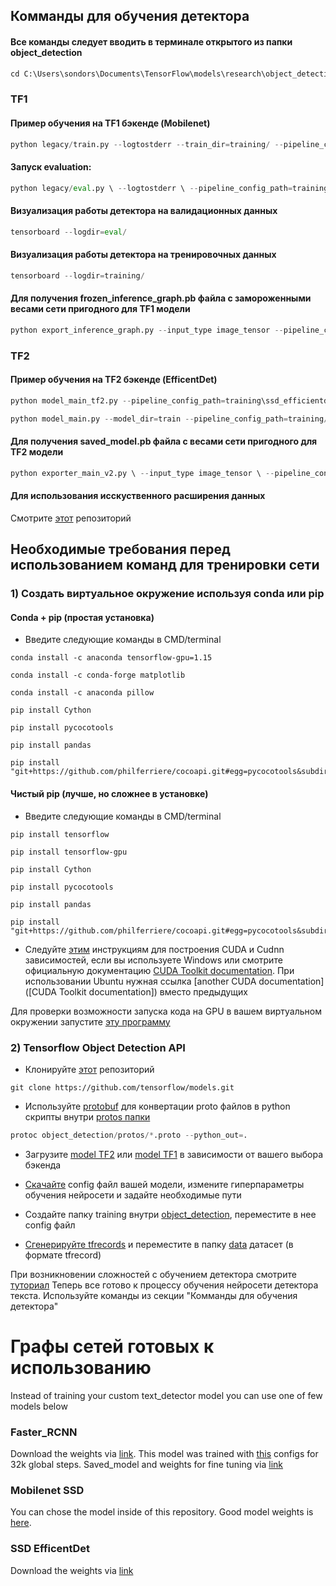 ## Комманды для обучения детектора

#### Все команды следует вводить в терминале открытого из папки object_detection

```python
cd C:\Users\sondors\Documents\TensorFlow\models\research\object_detection
```
### TF1

#### Пример обучения на TF1 бэкенде (Mobilenet)

```python
python legacy/train.py --logtostderr --train_dir=training/ --pipeline_config_path=training/ssd_mobilenet_v1_coco.config
```

#### Запуск evaluation:

```python
python legacy/eval.py \ --logtostderr \ --pipeline_config_path=training/ssd_mobilenet_v1_coco.config \ --checkpoint_dir=training/ \ --eval_dir=eval/
```

#### Визуализация работы детектора на валидационных данных

```python
tensorboard --logdir=eval/
```

#### Визуализация работы детектора на тренировочных данных

```python
tensorboard --logdir=training/
```

#### Для получения frozen_inference_graph.pb файла с замороженными весами сети пригодного для TF1 модели

```python
python export_inference_graph.py --input_type image_tensor --pipeline_config_path training/ssd_mobilenet_v1_coco.config --trained_checkpoint_prefix training/model.ckpt-85000 --output_directory ssd_mobilenet_v1_coco\saved_model
```

### TF2

#### Пример обучения на TF2 бэкенде (EfficentDet)

```python
python model_main_tf2.py --pipeline_config_path=training\ssd_efficientdet_d3_896x896.config --model_dir=training --num_train_steps=50000 --sample_1_of_n_eval_examples=1 --alsologtostderr
```
```python
python model_main.py --model_dir=train --pipeline_config_path=training/ssd_efficientdet_d3_896x896.config --alsologtostderr --num_train_steps=80000 --num_eval_steps=1000
```

#### Для получения saved_model.pb файла с весами сети пригодного для TF2 модели

```python
python exporter_main_v2.py \ --input_type image_tensor \ --pipeline_config_path training/ssd_efficientdet_d3_896x896.config \ --trained_checkpoint_dir training \ --output_directory efficientdet_d3_coco17_tpu-32/saved_mode
```

#### Для использования исскуственного расширения данных

Смотрите [этот](https://github.com/tensorflow/models/blob/master/research/object_detection/protos/preprocessor.proto) репозиторий

## Необходимые требования перед использованием команд для тренировки сети

### 1) Создать виртуальное окружение используя conda или pip

#### Conda + pip (простая установка)

- Введите следующие команды в CMD/terminal

```
conda install -c anaconda tensorflow-gpu=1.15
```
```
conda install -c conda-forge matplotlib
```
```
conda install -c anaconda pillow
```
```
pip install Cython
```
```
pip install pycocotools
```
```
pip install pandas
```
```
pip install "git+https://github.com/philferriere/cocoapi.git#egg=pycocotools&subdirectory=PythonAPI"
```

#### Чистый pip (лучше, но сложнее в установке)

- Введите следующие команды в CMD/terminal

```
pip install tensorflow
```
```
pip install tensorflow-gpu
```
```
pip install Cython
```
```
pip install pycocotools
```
```
pip install pandas
```
```
pip install "git+https://github.com/philferriere/cocoapi.git#egg=pycocotools&subdirectory=PythonAPI"
```
- Следуйте [этим](https://towardsdatascience.com/installing-tensorflow-with-cuda-cudnn-and-gpu-support-on-windows-10-60693e46e781) инструкциям для построения CUDA и Cudnn зависимостей, если вы используете Windows или смотрите официальную документацию [CUDA Toolkit documentation](https://docs.nvidia.com/cuda/cuda-installation-guide-microsoft-windows/index.html). При использовании Ubuntu нужная ссылка [another CUDA documentation]([CUDA Toolkit documentation]) вместо предыдущих

Для проверки возможности запуска кода на GPU в вашем виртуальном окружении запустите [эту программу](https://github.com/IgorSondors/cv-trash/blob/master/TFcheck.py)

### 2) Tensorflow Object Detection API

- Клонируйте [этот](https://github.com/tensorflow/models.git) репозиторий
```
git clone https://github.com/tensorflow/models.git
```

- Используйте [protobuf](https://developers.google.com/protocol-buffers/) для конвертации proto файлов в python скрипты внутри [protos папки](https://github.com/tensorflow/models/tree/master/research/object_detection/protos)
```python
protoc object_detection/protos/*.proto --python_out=.
```
- Загрузите [model TF2](https://github.com/tensorflow/models/blob/master/research/object_detection/g3doc/tf2_detection_zoo.md) или [model TF1](https://github.com/tensorflow/models/blob/master/research/object_detection/g3doc/tf1_detection_zoo.md) в зависимости от вашего выбора бэкенда

- [Скачайте](https://github.com/tensorflow/models/tree/master/research/object_detection/samples/configs) config файл вашей модели, измените гиперпараметры обучения нейросети и задайте необходимые пути

- Создайте папку training внутри [object_detection](https://github.com/tensorflow/models/tree/master/research/object_detection), переместите в нее config файл

- [Сгенерируйте tfrecords](https://github.com/IgorSondors/OCR-for-Russian-documents/tree/master/generate_tfrecords) и переместите в папку [data](https://github.com/tensorflow/models/tree/master/research/object_detection/data) датасет (в формате tfrecord)

При возникновении сложностей с обучением детектора смотрите [туториал](https://becominghuman.ai/tensorflow-object-detection-api-tutorial-training-and-evaluating-custom-object-detector-ed2594afcf73)
Теперь все готово к процессу обучения нейросети детектора текста. Используйте команды из секции "Комманды для обучения детектора"

# Графы сетей готовых к использованию

Instead of training your custom text_detector model you can use one of few models below 

### Faster_RCNN

Download the weights via [link](https://drive.google.com/file/d/1LFpO1DsDm2EHcYFPWQfAikgnHQ3mNPGm/view?usp=sharing). This model was trained with [this](https://github.com/IgorSondors/text_detector/blob/master/faster_rcnn_resnet101_coco.config) configs for 32k global steps. Saved_model and weights for fine tuning via [link](https://drive.google.com/file/d/1K4k6xtebwUEpAQeSHLPx1m3MynHhQHjZ/view?usp=sharing)

### Mobilenet SSD

You can chose the model inside of this repository. Good model weights is [here](https://github.com/IgorSondors/OCR-for-Russian-documents/blob/master/frozen_inference_graph.pb).

### SSD EfficentDet

Download the weights via [link](https://drive.google.com/drive/folders/13J2zvihwHqyxmsTtWH4QU_9b5r9oxNL5?usp=sharing)
